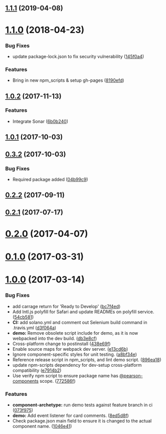 <a name="1.1.1"></a>
## [1.1.1](https://github.com/Pearson-Higher-Ed/pagination/compare/v1.1.0...v1.1.1) (2019-04-08)



<a name="1.1.0"></a>
# [1.1.0](https://github.com/Pearson-Higher-Ed/pagination/compare/v1.0.2...v1.1.0) (2018-04-23)


### Bug Fixes

* update package-lock.json to fix security vulnerability ([145f0a4](https://github.com/Pearson-Higher-Ed/pagination/commit/145f0a4))


### Features

* Bring in new npm_scripts & setup gh-pages ([8190efd](https://github.com/Pearson-Higher-Ed/pagination/commit/8190efd))



<a name="1.0.2"></a>
## [1.0.2](https://github.com/Pearson-Higher-Ed/pagination/compare/v1.0.1...v1.0.2) (2017-11-13)


### Features

* Integrate Sonar ([6b0b240](https://github.com/Pearson-Higher-Ed/pagination/commit/6b0b240))



<a name="1.0.1"></a>
## [1.0.1](https://github.com/Pearson-Higher-Ed/pagination/compare/v0.3.2...v1.0.1) (2017-10-03)



<a name="0.3.2"></a>
## [0.3.2](https://github.com/Pearson-Higher-Ed/pagination/compare/v0.2.2...v0.3.2) (2017-10-03)


### Bug Fixes

* Required package added ([04b99c9](https://github.com/Pearson-Higher-Ed/pagination/commit/04b99c9))



<a name="0.2.2"></a>
## [0.2.2](https://github.com/Pearson-Higher-Ed/pagination/compare/v0.2.1...v0.2.2) (2017-09-11)



<a name="0.2.1"></a>
## [0.2.1](https://github.com/Pearson-Higher-Ed/pagination/compare/v0.2.0...v0.2.1) (2017-07-17)



<a name="0.2.0"></a>
# [0.2.0](https://github.com/Pearson-Higher-Ed/pagination/compare/v0.1.0...v0.2.0) (2017-04-07)



<a name="0.1.0"></a>
# [0.1.0](https://github.com/Pearson-Higher-Ed/pagination/compare/v1.0.0...v0.1.0) (2017-03-31)



<a name="1.0.0"></a>
# [1.0.0](https://github.com/Pearson-Higher-Ed/pagination/compare/896ea18...v1.0.0) (2017-03-14)


### Bug Fixes

* add carrage return for 'Ready to Develop' ([bc7f4ed](https://github.com/Pearson-Higher-Ed/pagination/commit/bc7f4ed))
* Add Intl.js polyfill for Safari and update READMEs on polyfill service. ([54cb581](https://github.com/Pearson-Higher-Ed/pagination/commit/54cb581))
* **CI:** add solano.yml and comment out Selenium build command in .travis.yml ([d3f064a](https://github.com/Pearson-Higher-Ed/pagination/commit/d3f064a))
* **demo:** Remove obsolete script include for demo, as it is now webpacked into the dev build. ([db3e8cf](https://github.com/Pearson-Higher-Ed/pagination/commit/db3e8cf))
* Cross-platform change to postinstall ([438e69f](https://github.com/Pearson-Higher-Ed/pagination/commit/438e69f))
* Enable source maps for webpack dev server. ([e13cd6b](https://github.com/Pearson-Higher-Ed/pagination/commit/e13cd6b))
* Ignore component-specific styles for unit testing. ([a8bf34e](https://github.com/Pearson-Higher-Ed/pagination/commit/a8bf34e))
* Reference release script in npm_scripts, and lint demo script. ([896ea18](https://github.com/Pearson-Higher-Ed/pagination/commit/896ea18))
* update npm-scripts dependency for dev-setup cross-platform compatibility ([e7914b2](https://github.com/Pearson-Higher-Ed/pagination/commit/e7914b2))
* Use verify npm script to ensure package name has [@pearson-components](https://github.com/pearson-components) scope. ([772586f](https://github.com/Pearson-Higher-Ed/pagination/commit/772586f))


### Features

* **component-archetype:** run demo tests against feature branch in ci ([073f975](https://github.com/Pearson-Higher-Ed/pagination/commit/073f975))
* **demo:** Add event listener for card comments. ([8ed5d8f](https://github.com/Pearson-Higher-Ed/pagination/commit/8ed5d8f))
* Check package.json main field to ensure it is changed to the actual component name. ([1046e41](https://github.com/Pearson-Higher-Ed/pagination/commit/1046e41))



